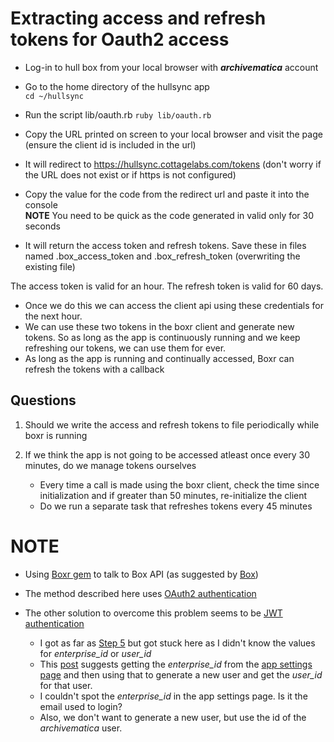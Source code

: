 # Extracting access and refresh tokens for Oauth2 access

* Log-in to hull box from your local browser with ___archivematica___ account

* Go to the home directory of the hullsync app     
```cd ~/hullsync```

* Run the script lib/oauth.rb
```ruby lib/oauth.rb```

* Copy the URL printed on screen to your local browser and visit the page (ensure the client id is included in the url)

* It will redirect to https://hullsync.cottagelabs.com/tokens (don't worry if the URL does not exist or if https is not configured)

* Copy the value for the code from the redirect url and paste it into the console <br> __NOTE__ You need to be quick as the code generated in valid only for 30 seconds

* It will return the access token and refresh tokens. Save these in files named .box_access_token and .box_refresh_token (overwriting the existing file)

The access token is valid for an hour. The refresh token is valid for 60 days. 
* Once we do this we can access the client api using these credentials for the next hour.
* We can use these two tokens in the boxr client and generate new tokens. So as long as the app is continuously running and we keep refreshing our tokens, we can use them for ever.
* As long as the app is running and continually accessed, Boxr can refresh the tokens with a callback
 
## Questions
1. Should we write the access and refresh tokens to file periodically while boxr is running

2. If we think the app is not going to be accessed atleast once every 30 minutes, do we manage tokens ourselves
    * Every time a call is made using the boxr client, check the time since initialization and if greater than 50 minutes, re-initialize the client
    * Do we run a separate task that refreshes tokens every 45 minutes

# NOTE
 * Using [Boxr gem](https://github.com/cburnette/boxr) to talk to Box API (as suggested by [Box](https://docs.box.com/page/sdks))
 
 * The method described here uses [OAuth2 authentication]()
 
 * The other solution to overcome this problem seems to be [JWT authentication](https://docs.box.com/docs/app-auth)
     * I got as far as [Step 5](https://docs.box.com/docs/app-auth#section-5-constructing-the-claims) but got stuck here as I didn't know the values for _enterprise_id_ or _user_id_
     * This [post](https://community.box.com/t5/Developer-Forum/User-id-in-Authentication-with-JWT/td-p/19772) suggests getting the _enterprise_id_ from the [app settings page](https://app.box.com/master/settings) and then using that to generate a new user and get the _user_id_ for that user.
     * I couldn't spot the _enterprise_id_ in the app settings page. Is it the email used to login? 
     * Also, we don't want to generate a new user, but use the id of the _archivematica_ user.  